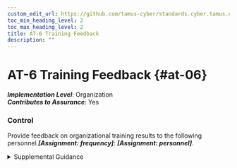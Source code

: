 ```yaml
---
custom_edit_url: https://github.com/tamus-cyber/standards.cyber.tamus.edu/tree/main/static/content/tamus.edu/TAMUS_profile.xml
toc_min_heading_level: 2
toc_max_heading_level: 2
title: AT-6 Training Feedback
description: ""
---
```


# AT-6 Training Feedback {#at-06}

_**Implementation Level**_: Organization\
_**Contributes to Assurance**_: Yes

### Control

Provide feedback on organizational training results to the following personnel _**[Assignment: frequency]**_: _**[Assignment: personnel]**_.

<details>
  <summary>Supplemental Guidance</summary>

Provide feedback on organizational training results to the following personnel _**[Assignment: frequency]**_: _**[Assignment: personnel]**_.

</details>

